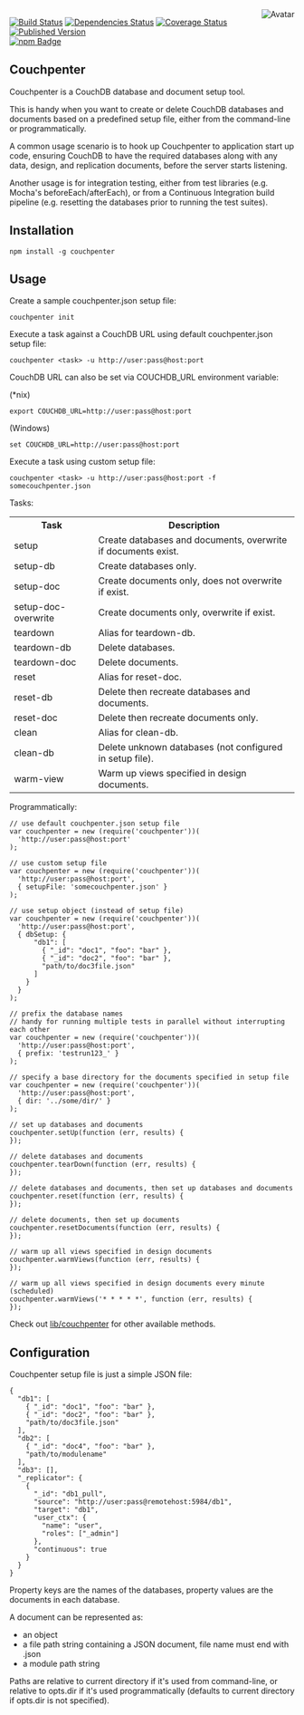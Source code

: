 <img align="right" src="https://raw.github.com/cliffano/couchpenter/master/avatar.jpg" alt="Avatar"/>

[![Build Status](https://secure.travis-ci.org/cliffano/couchpenter.png?branch=master)](http://travis-ci.org/cliffano/couchpenter)
[![Dependencies Status](https://david-dm.org/cliffano/couchpenter.png)](http://david-dm.org/cliffano/couchpenter)
[![Coverage Status](https://coveralls.io/repos/cliffano/couchpenter/badge.png?branch=master)](https://coveralls.io/r/cliffano/couchpenter?branch=master)
[![Published Version](https://badge.fury.io/js/couchpenter.png)](http://badge.fury.io/js/couchpenter)
<br/>
[![npm Badge](https://nodei.co/npm/couchpenter.png)](http://npmjs.org/package/couchpenter)

Couchpenter 
-----------

Couchpenter is a CouchDB database and document setup tool.

This is handy when you want to create or delete CouchDB databases and documents based on a predefined setup file, either from the command-line or programmatically.

A common usage scenario is to hook up Couchpenter to application start up code, ensuring CouchDB to have the required databases along with any data, design, and replication documents, before the server starts listening.

Another usage is for integration testing, either from test libraries (e.g. Mocha's beforeEach/afterEach), or from a Continuous Integration build pipeline (e.g. resetting the databases prior to running the test suites).

Installation
------------

    npm install -g couchpenter 

Usage
-----

Create a sample couchpenter.json setup file:

    couchpenter init

Execute a task against a CouchDB URL using default couchpenter.json setup file:

    couchpenter <task> -u http://user:pass@host:port

CouchDB URL can also be set via COUCHDB_URL environment variable:

(*nix)

    export COUCHDB_URL=http://user:pass@host:port

(Windows)

    set COUCHDB_URL=http://user:pass@host:port

Execute a task using custom setup file:

    couchpenter <task> -u http://user:pass@host:port -f somecouchpenter.json

Tasks:

<table>
<tr><th>Task</th><th>Description</th></tr>
<tr><td>setup</td><td>Create databases and documents, overwrite if documents exist.</td></tr>
<tr><td>setup-db</td><td>Create databases only.</td></tr>
<tr><td>setup-doc</td><td> Create documents only, does not overwrite if exist.</td></tr>
<tr><td>setup-doc-overwrite</td><td>Create documents only, overwrite if exist.</td></tr>
<tr><td>teardown</td><td>Alias for teardown-db.</td></tr>
<tr><td>teardown-db</td><td>Delete databases.</td></tr>
<tr><td>teardown-doc</td><td>Delete documents.</td></tr>
<tr><td>reset</td><td>Alias for reset-doc.</td></tr>
<tr><td>reset-db</td><td>Delete then recreate databases and documents.</td></tr>
<tr><td>reset-doc</td><td>Delete then recreate documents only.</td></tr>
<tr><td>clean</td><td>Alias for clean-db.</td></tr>
<tr><td>clean-db</td><td>Delete unknown databases (not configured in setup file).</td></tr>
<tr><td>warm-view</td><td>Warm up views specified in design documents.</td></tr>
</table>

Programmatically:

    // use default couchpenter.json setup file
    var couchpenter = new (require('couchpenter'))(
      'http://user:pass@host:port'
    );

    // use custom setup file
    var couchpenter = new (require('couchpenter'))(
      'http://user:pass@host:port',
      { setupFile: 'somecouchpenter.json' }
    );

    // use setup object (instead of setup file)
    var couchpenter = new (require('couchpenter'))(
      'http://user:pass@host:port',
      { dbSetup: {
          "db1": [
            { "_id": "doc1", "foo": "bar" },
            { "_id": "doc2", "foo": "bar" },
            "path/to/doc3file.json"
          ]
        }
      }
    );

    // prefix the database names
    // handy for running multiple tests in parallel without interrupting each other
    var couchpenter = new (require('couchpenter'))(
      'http://user:pass@host:port',
      { prefix: 'testrun123_' }
    );

    // specify a base directory for the documents specified in setup file
    var couchpenter = new (require('couchpenter'))(
      'http://user:pass@host:port',
      { dir: '../some/dir/' }
    );

    // set up databases and documents
    couchpenter.setUp(function (err, results) {
    });

    // delete databases and documents
    couchpenter.tearDown(function (err, results) {
    });

    // delete databases and documents, then set up databases and documents
    couchpenter.reset(function (err, results) {
    });

    // delete documents, then set up documents
    couchpenter.resetDocuments(function (err, results) {
    });

    // warm up all views specified in design documents
    couchpenter.warmViews(function (err, results) {
    });

    // warm up all views specified in design documents every minute (scheduled)
    couchpenter.warmViews('* * * * *', function (err, results) {
    });

Check out [lib/couchpenter](https://github.com/cliffano/couchpenter/blob/master/lib/couchpenter.js) for other available methods.

Configuration
-------------

Couchpenter setup file is just a simple JSON file:

    {
      "db1": [
        { "_id": "doc1", "foo": "bar" },
        { "_id": "doc2", "foo": "bar" },
        "path/to/doc3file.json"
      ],
      "db2": [
        { "_id": "doc4", "foo": "bar" },
        "path/to/modulename"
      ],
      "db3": [],
      "_replicator": {
        {
          "_id": "db1_pull",
          "source": "http://user:pass@remotehost:5984/db1",
          "target": "db1",
          "user_ctx": {
            "name": "user",
            "roles": ["_admin"]
          },
          "continuous": true
        }
      }
    }

Property keys are the names of the databases, property values are the documents in each database.

A document can be represented as:

* an object
* a file path string containing a JSON document, file name must end with .json
* a module path string

Paths are relative to current directory if it's used from command-line, or relative to opts.dir if it's used programmatically (defaults to current directory if opts.dir is not specified).
